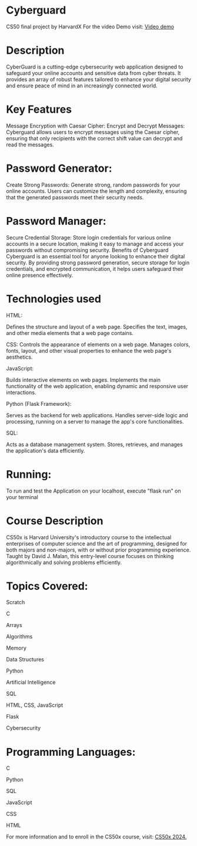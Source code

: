 # Cyberguard
CS50 final project by HarvardX
For the video Demo visit: [Video demo](https://cs50.harvard.edu/x/2024/)

# Description
CyberGuard is a cutting-edge cybersecurity web application designed to safeguard your online accounts and sensitive data from cyber threats. It provides an array of robust features tailored to enhance your digital security and ensure peace of mind in an increasingly connected world.

# Key Features
Message Encryption with Caesar Cipher: Encrypt and Decrypt Messages: Cyberguard allows users to encrypt messages using the Caesar cipher, ensuring that only recipients with the correct shift value can decrypt and read the messages.

# Password Generator:

Create Strong Passwords: Generate strong, random passwords for your online accounts. Users can customize the length and complexity, ensuring that the generated passwords meet their security needs.

# Password Manager: 

Secure Credential Storage: Store login credentials for various online accounts in a secure location, making it easy to manage and access your passwords without compromising security.
Benefits of Cyberguard
Cyberguard is an essential tool for anyone looking to enhance their digital security. By providing strong password generation, secure storage for login credentials, and encrypted communication, it helps users safeguard their online presence effectively.

# Technologies used
HTML:

Defines the structure and layout of a web page.
Specifies the text, images, and other media elements that a web page contains.

CSS:
Controls the appearance of elements on a web page.
Manages colors, fonts, layout, and other visual properties to enhance the web page's aesthetics.

JavaScript:

Builds interactive elements on web pages.
Implements the main functionality of the web application, enabling dynamic and responsive user interactions.

Python (Flask Framework):

Serves as the backend for web applications.
Handles server-side logic and processing, running on a server to manage the app's core functionalities.

SQL:

Acts as a database management system. 
Stores, retrieves, and manages the application's data efficiently.

# Running:
To run and test the Application on your localhost, execute "flask run" on your terminal

# Course Description
CS50x is Harvard University's introductory course to the intellectual enterprises of computer science and the art of programming, designed for both majors and non-majors, with or without prior programming experience. Taught by David J. Malan, this entry-level course focuses on thinking algorithmically and solving problems efficiently.

# Topics Covered:

Scratch

C

Arrays

Algorithms

Memory

Data Structures

Python

Artificial Intelligence

SQL

HTML, CSS, JavaScript

Flask

Cybersecurity



# Programming Languages:

C

Python

SQL

JavaScript

CSS

HTML


For more information and to enroll in the CS50x course, visit: [CS50x 2024.](https://cs50.harvard.edu/x/2024/)
